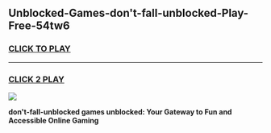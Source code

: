 
## Unblocked-Games-don't-fall-unblocked-Play-Free-54tw6
<h3>
<a href="https://premium76.site?title=don't-fall-unblocked&ref=20M">CLICK TO PLAY</a></h3>
<hr>

<h3>
<a href="https://premium76.site?title=don't-fall-unblocked&ref=20M">CLICK 2 PLAY</a>
  
</h3>

<a href="https://premium76.site?title=don't-fall-unblocked&ref=19M"><img src="https://clearcache.store/games.png"></a>


**don't-fall-unblocked games unblocked: Your Gateway to Fun and Accessible Online Gaming**
